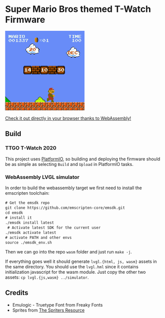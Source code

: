 # Super Mario Bros themed T-Watch Firmware

[![Preview](simulator/mariowasm_preview.png)](https://htmlpreview.github.io/?https://raw.githubusercontent.com/wizche/ttgo-smb/master/simulator/lvgl.html)

[Check it out directly in your browser thanks to WebAssembly!](https://htmlpreview.github.io/?https://raw.githubusercontent.com/wizche/ttgo-smb/master/simulator/lvgl.html)

## Build

### TTGO T-Watch 2020

This project uses [PlatformIO](https://platformio.org/), so building and deploying the firmware should be as simple as selecting `Build` and `Upload` in PlatformIO tasks.


### WebAssembly LVGL simulator
In order to build the webassembly target we first need to install the emscripten toolchain:
```
# Get the emsdk repo
git clone https://github.com/emscripten-core/emsdk.git
cd emsdk
# install it
./emsdk install latest
 # Activate latest SDK for the current user
./emsdk activate latest
# activate PATH and other envs
source ./emsdk_env.sh
```

Then we can go into the repo `wasm` folder and just run `make -j`.

If everything goes well it should generate `lvgl.{html, js, wasm}` assets in the same directory. You should use the `lvgl.hml` since it contains initialization javascript for the wasm module. Just copy the other two assets: `cp lvgl.{js,wasm} ../simulator`.


## Credits
* Emulogic - Truetype Font from Freaky Fonts
* Sprites from [The Spriters Resource](https://www.spriters-resource.com/nes/supermariobros/)